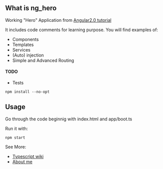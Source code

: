 ## What is ng_hero

Working "Hero" Application from [Angular2.0 tutorial](https://angular.io/docs/ts/latest/tutorial/)

It includes code comments for learning purpose. 
You will find examples of:

* Components 
* Templates
* Services
* (Auto) injection
* Simple and Advanced Routing 

#### TODO

* Tests

```
npm install --no-opt
```

## Usage
Go through the code beginnig with index.html and app/boot.ts


Run it with:
```
npm start

```

See More:

* [Typescript wiki](https://github.com/Microsoft/TypeScript/wiki)
* [About me](http://alexander.holbreich.org)
